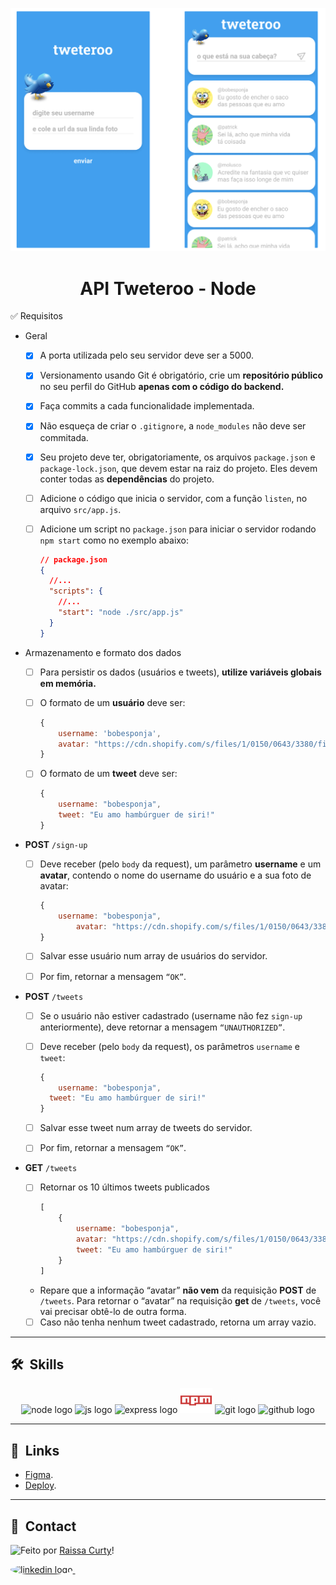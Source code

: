 ![Imagem 1](./layout-projeto.png "Imagem 1")

<h1 align="center">API Tweteroo - Node</h1>

✅ Requisitos
- Geral
    - [x]  A porta utilizada pelo seu servidor deve ser a 5000.
    - [x]  Versionamento usando Git é obrigatório, crie um **repositório público** no seu perfil do GitHub **apenas com o código do backend.**
    - [x]  Faça commits a cada funcionalidade implementada.
    - [x]  Não esqueça de criar o `.gitignore`, a `node_modules` não deve ser commitada.
    - [x]  Seu projeto deve ter, obrigatoriamente, os arquivos `package.json` e `package-lock.json`, que devem estar na raiz do projeto. Eles devem conter todas as **dependências** do projeto.
    - [ ]  Adicione o código que inicia o servidor, com a função `listen`, no arquivo `src/app.js`.
    - [ ]  Adicione um script no `package.json` para iniciar o servidor rodando `npm start` como no exemplo abaixo:
        
        ```json
        // package.json
        {
          //...
          "scripts": {
            //...
            "start": "node ./src/app.js"
          }
        }
        ```
        
- Armazenamento e formato dos dados
    - [ ]  Para persistir os dados (usuários e tweets), **utilize variáveis globais em memória.**
    - [ ]  O formato de um **usuário** deve ser:
        
        ```jsx
        {
        	username: 'bobesponja', 
        	avatar: "https://cdn.shopify.com/s/files/1/0150/0643/3380/files/Screen_Shot_2019-07-01_at_11.35.42_AM_370x230@2x.png" 
        }
        ```
        
    - [ ]  O formato de um **tweet** deve ser:
        
        ```jsx
        {
        	username: "bobesponja",
            tweet: "Eu amo hambúrguer de siri!"
        }
        ```
        
- **POST** `/sign-up`
    - [ ]  Deve receber (pelo `body` da request), um parâmetro **username** e um **avatar**, contendo o nome do username do usuário e a sua foto de avatar:
        
        ```jsx
        {
            username: "bobesponja",
        		avatar: "https://cdn.shopify.com/s/files/1/0150/0643/3380/files/Screen_Shot_2019-07-01_at_11.35.42_AM_370x230@2x.png"
        }
        ```
        
    - [ ]  Salvar esse usuário num array de usuários do servidor.
    - [ ]  Por fim, retornar a mensagem `“OK”`.
- **POST** `/tweets`
    - [ ]  Se o usuário não estiver cadastrado (username não fez `sign-up` anteriormente), deve retornar a mensagem `“UNAUTHORIZED”`.
    - [ ]  Deve receber (pelo `body` da request), os parâmetros `username` e `tweet`:
        
        ```jsx
        {
        	username: "bobesponja",
          tweet: "Eu amo hambúrguer de siri!"
        }
        ```
        
    - [ ]  Salvar esse tweet num array de tweets do servidor.
    - [ ]  Por fim, retornar a mensagem `“OK”`.
- **GET** `/tweets`
    - [ ]  Retornar os 10 últimos tweets publicados
        
        ```jsx
        [
        	{
        		username: "bobesponja",
        		avatar: "https://cdn.shopify.com/s/files/1/0150/0643/3380/files/Screen_Shot_2019-07-01_at_11.35.42_AM_370x230@2x.png",
        		tweet: "Eu amo hambúrguer de siri!"
        	}
        ]
        ```
        
    - Repare que a informação “avatar” **não vem** da requisição **POST** de `/tweets`. Para retornar o “avatar” na requisição **get** de `/tweets`, você vai precisar obtê-lo de outra forma.
    - [ ]  Caso não tenha nenhum tweet cadastrado, retorna um array vazio.
<hr/>

## 🛠 &nbsp;Skills
<div align="center">
 <img src="https://cdn.jsdelivr.net/gh/devicons/devicon/icons/nodejs/nodejs-original.svg" height="40" width="52" alt="node logo"  />
  <img src="https://cdn.jsdelivr.net/gh/devicons/devicon/icons/javascript/javascript-original.svg" height="40" width="52" alt="js logo"  />      
  <img src="https://cdn.jsdelivr.net/gh/devicons/devicon/icons/express/express-original.svg" height="40" width="52" alt="express logo"  />
  <img src="https://raw.githubusercontent.com/devicons/devicon/master/icons/npm/npm-original-wordmark.svg" height="40" width="52" alt="npm logo"  />
  <img src="https://cdn.jsdelivr.net/gh/devicons/devicon/icons/git/git-original.svg" height="40" width="52" alt="git logo"  />
  <img src="https://cdn.jsdelivr.net/gh/devicons/devicon/icons/github/github-original.svg" height="40" width="52" alt="github logo" />                                   
</div>
<hr/>

## 🚀 &nbsp;Links

- [Figma]().<br/>
- [Deploy]().<br/>

<hr/>

## 💬 &nbsp;Contact
<img align="left" src="https://avatars.githubusercontent.com/curtyraissa?size=100">

Feito por [Raissa Curty](https://github.com/curtyraissa)!

<a href="https://www.linkedin.com/in/raissa-curty/" target="_blank">
    <img style="border-radius:50%;" src="https://raw.githubusercontent.com/maurodesouza/profile-readme-generator/master/src/assets/icons/social/linkedin/default.svg" width="52" height="40" alt="linkedin logo"  />
</a>&nbsp;